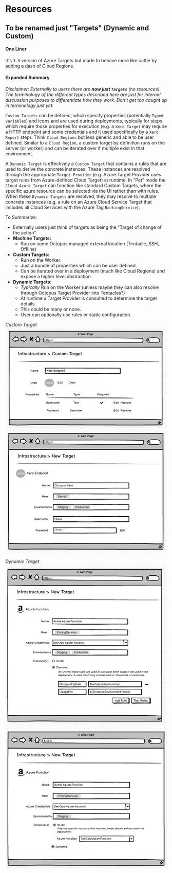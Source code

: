 # Resources #
## To be renamed just "Targets" (Dynamic and Custom)

#### One Liner
It's `3.0` version of Azure Targets but made to behave more like cattle by adding a dash of Cloud Regions.

#### Expanded Summary
_Disclaimer: Externally to users there are **now just `Targets`** (no resources). The terminology of the different types described here are just for internal discussion purposes to differentiate how they work. Don't get too caught up in terminology just yet._

`Custom Targets` can be defined, which specify properties (potentially `Typed Variables`) and icons and are used during deployments, typically for steps which require those properties for execution (e.g. a `Xero Target` may require a HTTP endpoint and some credentials and it used specifically by a `Xero Report` step). Think `Cloud Regions` but less generic and able to be user defined. Similar to a `Cloud Region`, a custom target by definition runs on the server (or worker) and can be iterated over if multiple exist in that environment.

A `Dynamic Target` is effectively a `Custom Target` that contains a rules that are used to derive the concrete instances. These instances are resolved through the appropriate `Target Provider` (e.g. Azure Target Provider uses target rules from Azure-defined Cloud Target) at runtime. In "Pet" mode the `Cloud Azure Target` can function like standard Custom Targets, where the specific azure resource can be selected via the UI rather than with rules. When these `Dynamic Targets` are resolved, they may resolve to multiple concrete instances (e.g. a rule on an Azure Cloud Service Target that includes all Cloud Services with the Azure Tag `BankingService`).

To Summarize:
* Externally users just think of targets as being the "Target of change of the action".
* **Machine Targets:** 
    * Run on some Octopus managed external location (Tentacle, SSH, Offline)
* **Custom Targets:** 
    * Run on the Worker. 
    * Just a bundle of properties which can be user defined. 
    * Can be iterated over in a deployment (much like Cloud Regions) and expose a higher level abstraction.
* **Dynamic Targets:** 
    * _Typically_ Run on the Worker (unless maybe they can also resolve through Octopus Target Provider into Tentacles?)
    * At runtime a Target Provider is consulted to determine the target details. 
    * This could be many or none.
    * User can optionally use rules or static configuration.

_Custom Target_
![Adding Custom Target](CustomTarget_Edit.png)
![Configuring a Custom Target](CustomTarget_Configure.png)


_Dynamic Target_
![Dynamic Target - Dynamic](DynamicTarget_Dynamic.png)
![Dynamic Target - Static](DynamicTarget_Static.png)

